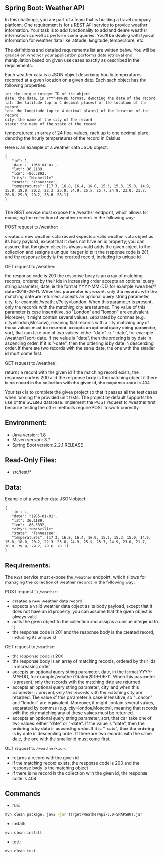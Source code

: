 ## Spring Boot: Weather API

In this challenge, you are part of a team that is building a travel company platform. One requirement is for a REST API service to provide weather information. Your task is to add functionality to add and delete weather information as well as perform some queries. You'll be dealing with typical information for weather data like latitude, longitude, temperature, etc.


The definitions and detailed requirements list are written below. You will be graded on whether your application performs data retrieval and manipulation based on given use cases exactly as described in the requirements.


Each weather data is a JSON object describing hourly temperatures recorded at a given location on a given date. Each such object has the following properties:

```
id: the unique integer ID of the object
date: the date, in YYYY-MM-DD format, denoting the date of the record
lat: the latitude (up to 4 decimal places) of the location of the record
lon: the longitude (up to 4 decimal places) of the location of the record
city: the name of the city of the record
state: the name of the state of the record
```

temperatures: an array of 24 float values, each up to one decimal place, denoting the hourly temperatures of the record in Celsius
 

Here is an example of a weather data JSON object:


```
{
   "id": 1,
   "date": "1985-01-01",
   "lat": 36.1189,
   "lon": -86.6892,
   "city": "Nashville",
   "state": "Tennessee",
   "temperatures": [17.3, 16.8, 16.4, 16.0, 15.6, 15.3, 15.0, 14.9, 15.8, 18.0, 20.2, 22.3, 23.8, 24.9, 25.5, 25.7, 24.9, 23.0, 21.7, 20.8, 29.9, 29.2, 28.6, 28.1]
}
 
```

The REST service must expose the /weather endpoint, which allows for managing the collection of weather records in the following way:

 

POST request to /weather:

creates a new weather data record
expects a valid weather data object as its body payload, except that it does not have an id property; you can assume that the given object is always valid
adds the given object to the collection and assigns a unique integer id to it
the response code is 201, and the response body is the created record, including its unique id
 

GET request to /weather:

the response code is 200
the response body is an array of matching records, ordered by their ids in increasing order
accepts an optional query string parameter, date, in the format YYYY-MM-DD, for example /weather/?date=2019-06-11. When this parameter is present, only the records with the matching date are returned.
accepts an optional query string parameter, city, for example /weather/?city=London. When this parameter is present, only the records with the matching city are returned. The value of this parameter is case insensitive, so "London" and "london" are equivalent. Moreover, it might contain several values, separated by commas (e.g., city=london,Moscow), meaning that records with a city matching any of these values must be returned.
accepts an optional query string parameter, sort, that can take one of two values: either "date" or "-date", for example /weather/?sort=date. If the value is "date", then the ordering is by date in ascending order. If it is "-date", then the ordering is by date in descending order. If there are two records with the same date, the one with the smaller id must come first.
 

GET request to /weather/<id>:

returns a record with the given id
if the matching record exists, the response code is 200 and the response body is the matching object
if there is no record in the collection with the given id, the response code is 404
 

Your task is to complete the given project so that it passes all the test cases when running the provided unit tests. The project by default supports the use of the SQLite3 database. Implement the POST request to /weather first because testing the other methods require POST to work correctly.


## Environment:
- Java version: 1.8
- Maven version: 3.*
- Spring Boot version: 2.2.1.RELEASE

## Read-Only Files:
- src/test/*

## Data:
Example of a weather data JSON object:
```
{
   "id": 1,
   "date": "1985-01-01",
   "lat": 36.1189,
   "lon": -86.6892,
   "city": "Nashville",
   "state": "Tennessee",
   "temperatures": [17.3, 16.8, 16.4, 16.0, 15.6, 15.3, 15.0, 14.9, 15.8, 18.0, 20.2, 22.3, 23.8, 24.9, 25.5, 25.7, 24.9, 23.0, 21.7, 20.8, 29.9, 29.2, 28.6, 28.1]
}
```

## Requirements:
The `REST` service must expose the `/weather` endpoint, which allows for managing the collection of weather records in the following way:


POST request to `/weather`:

- creates a new weather data record
- expects a valid weather data object as its body payload, except that it does not have an id property; you can assume that the given object is always valid
- adds the given object to the collection and assigns a unique integer id to it
- the response code is 201 and the response body is the created record, including its unique id


GET request to `/weather`:

- the response code is 200
- the response body is an array of matching records, ordered by their ids in increasing order
- accepts an optional query string parameter, date, in the format YYYY-MM-DD, for example /weather/?date=2019-06-11. When this parameter is present, only the records with the matching date are returned.
- accepts an optional query string parameter, city, and when this parameter is present, only the records with the matching city are returned. The value of this parameter is case insensitive, so "London" and "london" are equivalent. Moreover, it might contain several values, separated by commas (e.g. city=london,Moscow), meaning that records with the city matching any of these values must be returned.
- accepts an optional query string parameter, sort, that can take one of two values: either "date" or "-date". If the value is "date", then the ordering is by date in ascending order. If it is "-date", then the ordering is by date in descending order. If there are two records with the same date, the one with the smaller id must come first.


GET request to `/weather/<id>`:

- returns a record with the given id
- if the matching record exists, the response code is 200 and the response body is the matching object
- if there is no record in the collection with the given id, the response code is 404

## Commands
- run: 
```bash
mvn clean package; java -jar target/WeatherApi-1.0-SNAPSHOT.jar
```
- install: 
```bash
mvn clean install
```
- test: 
```bash
mvn clean test
```
